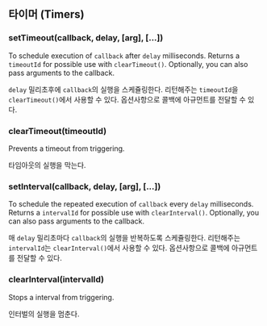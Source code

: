 ## 타이머 (Timers)

### setTimeout(callback, delay, [arg], [...])

To schedule execution of `callback` after `delay` milliseconds. Returns a
`timeoutId` for possible use with `clearTimeout()`. Optionally, you can
also pass arguments to the callback.

`delay` 밀리초후에 `callback`의 실행을 스케쥴링한다. 리턴해주는 `timeoutId`을 `clearTimeout()`에서 사용할 수 있다. 옵션사항으로 콜백에 아규먼트를 전달할 수 있다.

### clearTimeout(timeoutId)

Prevents a timeout from triggering.

타임아웃의 실행을 막는다.

### setInterval(callback, delay, [arg], [...])

To schedule the repeated execution of `callback` every `delay` milliseconds.
Returns a `intervalId` for possible use with `clearInterval()`. Optionally,
you can also pass arguments to the callback.

매 `delay` 밀리초마다 `callback`의 실행을 반복하도록 스케쥴링한다. 리턴해주는 `intervalId`는 `clearInterval()`에서 사용할 수 있다. 옵션사항으로 콜백에 아규먼트를 전달할 수 있다.

### clearInterval(intervalId)

Stops a interval from triggering.

인터벌의 실행을 멈춘다.

